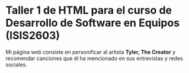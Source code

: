 # Taller 1 de HTML para el curso de Desarrollo de Software en Equipos (ISIS2603)
Mi página web consiste en personificar al artista **Tyler, The Creator** y recomendar canciones que él ha mencionado en sus entrevistas y redes sociales.
